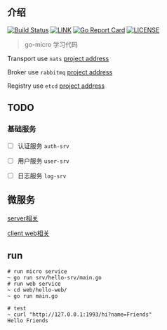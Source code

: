 ## 介绍 

[![Build Status](https://cloud.drone.io/api/badges/cnbattle/hello-micro/status.svg)](https://cloud.drone.io/cnbattle/hello-micro)
[![LINK](https://img.shields.io/badge/link-Github-%23FF4D5B.svg?style=flat-square)](https://github.com/cnbattle/hello-micro) 
[![Go Report Card](https://goreportcard.com/badge/github.com/cnbattle/hello-micro)](https://goreportcard.com/report/github.com/cnbattle/hello-micro)
[![LICENSE](https://img.shields.io/badge/license-Anti%20996-blue.svg?style=flat-square)](https://github.com/996icu/996.ICU/blob/master/LICENSE)

> go-micro 学习代码

Transport use `nats` [project address](https://github.com/nats-io/nats-server)

Broker use `rabbitmq` [project address](https://github.com/rabbitmq/rabbitmq-server)
 
Registry use `etcd` [project address](https://github.com/etcd-io/etcd)


## TODO

### 基础服务

- [ ] 认证服务 `auth-srv`
- [ ] 用户服务 `user-srv`
- [ ] 日志服务 `log-srv`


## 微服务

[server相关](srv.md)

[client web相关](web/hello-web/main.go)

## run
```
# run micro service
~ go run srv/hello-srv/main.go
# run web service
~ cd web/hello-web/   
~ go run main.go

# test
~ curl "http://127.0.0.1:1993/hi?name=Friends"
Hello Friends
```